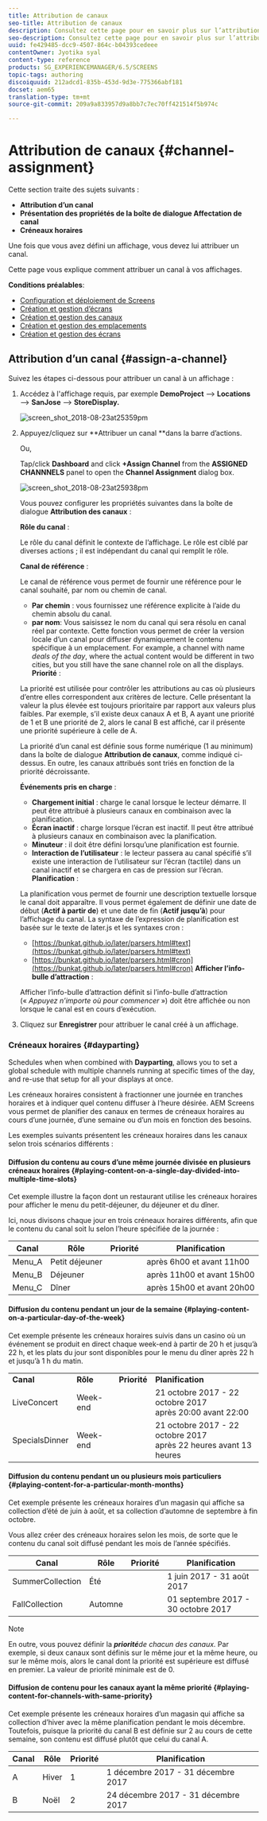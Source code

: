 ```yaml
---
title: Attribution de canaux
seo-title: Attribution de canaux
description: Consultez cette page pour en savoir plus sur l’attribution de canaux et sur les créneaux horaires.
seo-description: Consultez cette page pour en savoir plus sur l’attribution de canaux et sur les créneaux horaires.
uuid: fe429485-dcc9-4507-864c-b04393cedeee
contentOwner: Jyotika syal
content-type: reference
products: SG_EXPERIENCEMANAGER/6.5/SCREENS
topic-tags: authoring
discoiquuid: 212adcd1-835b-453d-9d3e-775366abf181
docset: aem65
translation-type: tm+mt
source-git-commit: 209a9a833957d9a8bb7c7ec70ff421514f5b974c

---
```



# Attribution de canaux {#channel-assignment}

Cette section traite des sujets suivants :

* **Attribution d’un canal**
* **Présentation des propriétés de la boîte de dialogue Affectation de canal**
* **Créneaux horaires**

Une fois que vous avez défini un affichage, vous devez lui attribuer un canal.

Cette page vous explique comment attribuer un canal à vos affichages.

**Conditions préalables**:

* [Configuration et déploiement de Screens](configuring-screens-introduction.md)
* [Création et gestion d’écrans](creating-a-screens-project.md)
* [Création et gestion des canaux](managing-channels.md)
* [Création et gestion des emplacements](managing-locations.md)
* [Création et gestion des écrans](managing-displays.md)

## Attribution d’un canal {#assign-a-channel}

Suivez les étapes ci-dessous pour attribuer un canal à un affichage :

1. Accédez à l'affichage requis, par exemple **DemoProject** —&gt; **Locations** —&gt; **SanJose** —&gt; **StoreDisplay.**

   ![screen_shot_2018-08-23at25359pm](assets/screen_shot_2018-08-23at25359pm.png)

1. Appuyez/cliquez sur **Attribuer un canal **dans la barre d’actions.

   Ou,

   Tap/click **Dashboard** and click **+Assign Channel** from the **ASSIGNED CHANNNELS** panel to open the **Channel Assignment** dialog box.

   ![screen_shot_2018-08-23at25938pm](assets/screen_shot_2018-08-23at25938pm.png)

   Vous pouvez configurer les propriétés suivantes dans la boîte de dialogue **Attribution des canaux** :

   **Rôle du canal** :

   Le rôle du canal définit le contexte de l’affichage. Le rôle est ciblé par diverses actions ; il est indépendant du canal qui remplit le rôle.

   **Canal de référence** :

   Le canal de référence vous permet de fournir une référence pour le canal souhaité, par nom ou chemin de canal.

   * **Par chemin** : vous fournissez une référence explicite à l’aide du chemin absolu du canal.
   * **par nom**: Vous saisissez le nom du canal qui sera résolu en canal réel par contexte. Cette fonction vous permet de créer la version locale d’un canal pour diffuser dynamiquement le contenu spécifique à un emplacement. For example, a channel with name *deals of the day*, where the actual content would be different in two cities, but you still have the sane channel role on all the displays.
   **Priorité** :

   La priorité est utilisée pour contrôler les attributions au cas où plusieurs d’entre elles correspondent aux critères de lecture. Celle présentant la valeur la plus élevée est toujours prioritaire par rapport aux valeurs plus faibles. Par exemple, s’il existe deux canaux A et B, A ayant une priorité de 1 et B une priorité de 2, alors le canal B est affiché, car il présente une priorité supérieure à celle de A.

   La priorité d’un canal est définie sous forme numérique (1 au minimum) dans la boîte de dialogue **Attribution de canaux**, comme indiqué ci-dessus. En outre, les canaux attribués sont triés en fonction de la priorité décroissante.

   **Événements pris en charge** :

   * **Chargement initial** : charge le canal lorsque le lecteur démarre. Il peut être attribué à plusieurs canaux en combinaison avec la planification.
   * **Écran inactif** : charge lorsque l’écran est inactif. Il peut être attribué à plusieurs canaux en combinaison avec la planification.
   * **Minuteur** : il doit être défini lorsqu’une planification est fournie.
   * **Interaction de l’utilisateur** : le lecteur passera au canal spécifié s’il existe une interaction de l’utilisateur sur l’écran (tactile) dans un canal inactif et se chargera en cas de pression sur l’écran.
   **Planification** :

   La planification vous permet de fournir une description textuelle lorsque le canal doit apparaître. Il vous permet également de définir une date de début (**Actif à partir de**) et une date de fin (**Actif jusqu’à**) pour l’affichage du canal. La syntaxe de l’expression de planification est basée sur le texte de later.js et les syntaxes cron :

   * [https://bunkat.github.io/later/parsers.html#text](https://bunkat.github.io/later/parsers.html#text)
   * [https://bunkat.github.io/later/parsers.html#cron](https://bunkat.github.io/later/parsers.html#cron)
   **Afficher l’info-bulle d’attraction** :

   Afficher l’info-bulle d’attraction définit si l’info-bulle d’attraction (« *Appuyez n’importe où pour commencer* ») doit être affichée ou non lorsque le canal est en cours d’exécution.

1. Cliquez sur **Enregistrer** pour attribuer le canal créé à un affichage.

### Créneaux horaires {#dayparting}

Schedules when when combined with **Dayparting**, allows you to set a global schedule with multiple channels running at specific times of the day, and re-use that setup for all your displays at once.

Les créneaux horaires consistent à fractionner une journée en tranches horaires et à indiquer quel contenu diffuser à l’heure désirée. AEM Screens vous permet de planifier des canaux en termes de créneaux horaires au cours d’une journée, d’une semaine ou d’un mois en fonction des besoins.

Les exemples suivants présentent les créneaux horaires dans les canaux selon trois scénarios différents :

#### Diffusion du contenu au cours d’une même journée divisée en plusieurs créneaux horaires {#playing-content-on-a-single-day-divided-into-multiple-time-slots}

Cet exemple illustre la façon dont un restaurant utilise les créneaux horaires pour afficher le menu du petit-déjeuner, du déjeuner et du dîner.

Ici, nous divisons chaque jour en trois créneaux horaires différents, afin que le contenu du canal soit lu selon l’heure spécifiée de la journée :

| **Canal** | **Rôle** | **Priorité** | **Planification** |
|---|---|---|---|
| Menu_A | Petit déjeuner |  | après 6h00 et avant 11h00 |
| Menu_B | Déjeuner |  | après 11h00 et avant 15h00 |
| Menu_C | Dîner |  | après 15h00 et avant 20h00 |

#### Diffusion du contenu pendant un jour de la semaine {#playing-content-on-a-particular-day-of-the-week}

Cet exemple présente les créneaux horaires suivis dans un casino où un événement se produit en direct chaque week-end à partir de 20 h et jusqu’à 22 h, et les plats du jour sont disponibles pour le menu du dîner après 22 h et jusqu’à 1 h du matin.

<table>
 <tbody>
  <tr>
   <td><strong>Canal</strong></td>
   <td><strong>Rôle</strong></td>
   <td><strong>Priorité</strong></td>
   <td><strong>Planification</strong></td>
  </tr>
  <tr>
   <td>LiveConcert</td>
   <td>Week-end</td>
   <td> </td>
   <td>21 octobre 2017 - 22 octobre 2017 <br /> après 20:00 avant 22:00</td>
  </tr>
  <tr>
   <td>SpecialsDinner</td>
   <td>Week-end</td>
   <td> </td>
   <td>21 octobre 2017 - 22 octobre 2017 <br /> après 22 heures avant 13 heures</td>
  </tr>
 </tbody>
</table>

#### Diffusion du contenu pendant un ou plusieurs mois particuliers {#playing-content-for-a-particular-month-months}

Cet exemple présente les créneaux horaires d’un magasin qui affiche sa collection d’été de juin à août, et sa collection d’automne de septembre à fin octobre.

Vous allez créer des créneaux horaires selon les mois, de sorte que le contenu du canal soit diffusé pendant les mois de l’année spécifiés.

| **Canal** | **Rôle** | **Priorité** | **Planification** |
|---|---|---|---|
| SummerCollection | Été |  | 1 juin 2017 - 31 août 2017 |
| FallCollection | Automne |  | 01 septembre 2017 - 30 octobre 2017 |

>[!NOTE]
>
>En outre, vous pouvez définir la ***priorité**de chacun des canaux.* Par exemple, si deux canaux sont définis sur le même jour et la même heure, ou sur le même mois, alors le canal dont la priorité est supérieure est diffusé en premier. La valeur de priorité minimale est de 0.

#### Diffusion de contenu pour les canaux ayant la même priorité {#playing-content-for-channels-with-same-priority}

Cet exemple présente les créneaux horaires d’un magasin qui affiche sa collection d’hiver avec la même planification pendant le mois décembre. Toutefois, puisque la priorité du canal B est définie sur 2 au cours de cette semaine, son contenu est diffusé plutôt que celui du canal A.

| **Canal** | **Rôle** | **Priorité** | **Planification** |
|---|---|---|---|
| A | Hiver | 1 | 1 décembre 2017 - 31 décembre 2017 |
| B | Noël | 2 | 24 décembre 2017 - 31 décembre 2017 |

